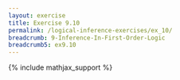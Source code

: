 ```yaml
---
layout: exercise
title: Exercise 9.10
permalink: /logical-inference-exercises/ex_10/
breadcrumb: 9-Inference-In-First-Order-Logic
breadcrumb5: ex9.10
---
```


{% include mathjax_support %}
